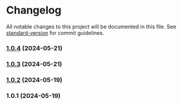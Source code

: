 # Changelog

All notable changes to this project will be documented in this file. See [standard-version](https://github.com/conventional-changelog/standard-version) for commit guidelines.

### [1.0.4](https://github.com/Visionary-Code-Works/vcw-scss-layout/compare/v1.0.3...v1.0.4) (2024-05-21)

### [1.0.3](https://github.com/Visionary-Code-Works/vcw-scss-layout/compare/v1.0.2...v1.0.3) (2024-05-21)

### [1.0.2](https://github.com/Visionary-Code-Works/vcw-scss-layout/compare/v1.0.1...v1.0.2) (2024-05-19)

### 1.0.1 (2024-05-19)
